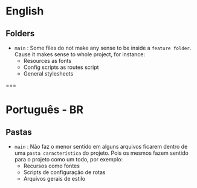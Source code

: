 
# English

## Folders
 * `main` :  Some files do not make any sense to be inside a `feature folder`. Cause it makes sense to whole project, for instance:
    + Resources as fonts
    + Config scripts as routes script
    + General stylesheets



===

# Português - BR

## Pastas
 * `main` :  Não faz o menor sentido em alguns arquivos ficarem dentro de uma `pasta característica` do projeto. Pois os mesmos fazem sentido para o projeto como um todo, por exemplo:
    + Recursos como fontes
    + Scripts de configuração de rotas
    + Arquivos gerais de estilo

